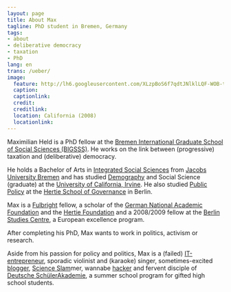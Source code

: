```yaml
---
layout: page
title: About Max
tagline: PhD student in Bremen, Germany
tags:
- about
- deliberative democracy
- taxation
- PhD
lang: en
trans: /ueber/
image:
  feature: http://lh6.googleusercontent.com/XLzpBoS6f7qdtJNlklLQF-WOB-t-xG6gtjsHKtEc03-t=w884-h249-no
  caption:
  captionlink:
  credit:
  creditlink:
  location: California (2008)
  locationlink:
---
```


Maximilian Held is a PhD fellow at the [Bremen International Graduate School of Social Sciences (BIGSSS)](http://www.bigsss-bremen.de/).
He works on the link between (progressive) taxation and (deliberative) democracy.

He holds a Bachelor of Arts in [Integrated Social Sciences](http://www.jacobs-university.de/iss/) from [Jacobs University Bremen](http://www.jacobs-university.de/) and has studied [Demography](http://www.demography.uci.edu/ma_program.html) and Social Science (graduate) at the [University of California, Irvine](http://www.uci.edu/).
He also studied [Public Policy](http://www.hertie-school.org/home.php?nav_id=1980) at the [Hertie School of Governance](http://www.hertie-school.org/) in Berlin.

Max is a [Fulbright](http://fulbright.state.gov/) fellow, a scholar of the [German National Academic Foundation](http://www.studienstiftung.de/start.html?&L=1) and the [Hertie Foundation](http://www.ghst.de/en/index.php) and a 2008/2009 fellow at the [Berlin Studies Centre](http://www.studienkolleg-zu-berlin.de/?q=node/421), a European excellence program.

After completing his PhD, Max wants to work in politics, activism or research.

Aside from his passion for policy and politics, Max is a (failed) [IT-entrepreneur](http://www.collaboran.de/), sporadic violinist and (karaoke) singer, sometimes-excited [blogger](http://www.maxheld.de/), [Science Slam](http://www.scienceslam.de/)mer, wannabe [hacker](http://github.com/maxheld83/) and fervent disciple of [Deutsche SchülerAkademie](http://www.deutsche-schuelerakademie.de/index.htm), a summer school program for gifted high school students.